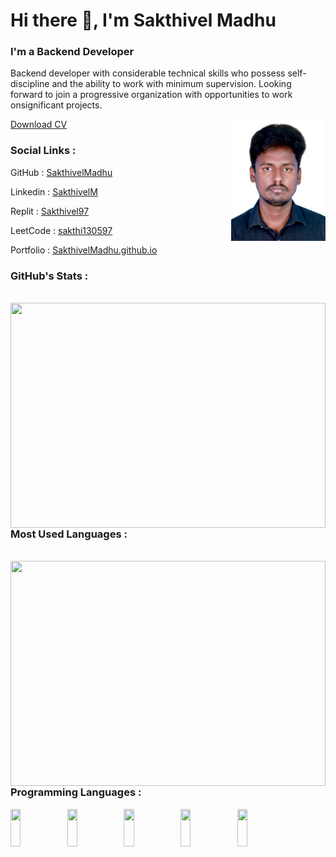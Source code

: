 
# Hi there 👋, I'm Sakthivel Madhu
<h3 align="left" width="50%" >I'm a <span class="typing">Backend Developer</span></h3>
<p align="left" width="50%" >Backend developer with considerable
    technical skills who possess self-discipline
    and the ability to work with minimum
    supervision. Looking forward to join a
    progressive organization with opportunities
    to work onsignificant projects.</p>
<a href="Sakthivel_Madhu_Resume (3).pdf" download >Download CV</a>
<img width="30%" align="right" src="IMG_7887.jpg" alt=""> <br>


<h3 text-color="red" > Social Links : </h3>
<p>GitHub : <a class="okok" href="https://github.com/SakthivelMadhu">SakthivelMadhu</a></p>
<p>Linkedin : <a class="okok" href="https://www.linkedin.com/in/sakthivel-madhu-864647238/">SakthivelM</a></p>
<p>Replit : <a class="okok" href="https://replit.com/@sakthivelMadhu">Sakthivel97</a></p>
<p>LeetCode : <a class="okok" href="https://leetcode.com/sakthi130597/">sakthi130597</a></p>
<p>Portfolio : <a class="okok" href="https://sakthivelmadhu.github.io/">SakthivelMadhu.github.io</a></p>

<h3 text-color="red" padding-top="30px"> GitHub's Stats :  </h3> <br>
<img align="left" width="100%"  height="360px" src="https://github-readme-stats.vercel.app/api?username=SakthivelMadhu&show_icons=true&theme=radica" /> <br>

<h3 text-color="red"> Most Used Languages :  </h3> <br>
<img align="left" width="100%" height="360px" src="https://github-readme-stats.vercel.app/api/top-langs/?username=SakthivelMadhu&layout=compact" /><br>
<h3 text-color="red" > Programming Languages : </h3>
<img align="left" width="18%" height="60px" src="https://img.shields.io/badge/javascript-%23323330.svg?style=for-the-badge&logo=javascript&logoColor=%23F7DF1E" />
<img align="left" width="18%" height="60px" src="https://img.shields.io/badge/java-%23ED8B00.svg?style=for-the-badge&logo=java&logoColor=white" />
<img align="left" width="18%" height="60px" src="https://img.shields.io/badge/html5-%23E34F26.svg?style=for-the-badge&logo=html5&logoColor=white" />
<img align="left" width="18%" height="60px" src="https://img.shields.io/badge/css3-%231572B6.svg?style=for-the-badge&logo=css3&logoColor=white" />
<img align="left" width="18%" height="60px" src="https://img.shields.io/badge/python-3670A0?style=for-the-badge&logo=python&logoColor=ffdd54" />
